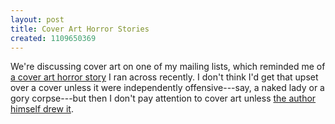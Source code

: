 ```yaml
---
layout: post
title: Cover Art Horror Stories
created: 1109650369
---
```

We're discussing cover art on one of my mailing lists, which reminded me of [a cover art horror story](http://withboots.blogspot.com/2005/02/adventures-in-publishing.html) I ran across recently.  I don't think I'd get that upset over a cover unless it were independently offensive---say, a naked lady or a gory corpse---but then I don't pay attention to cover art unless [the author himself drew it](http://www.xs4all.nl/~rossnbrg/homhob.gif).

